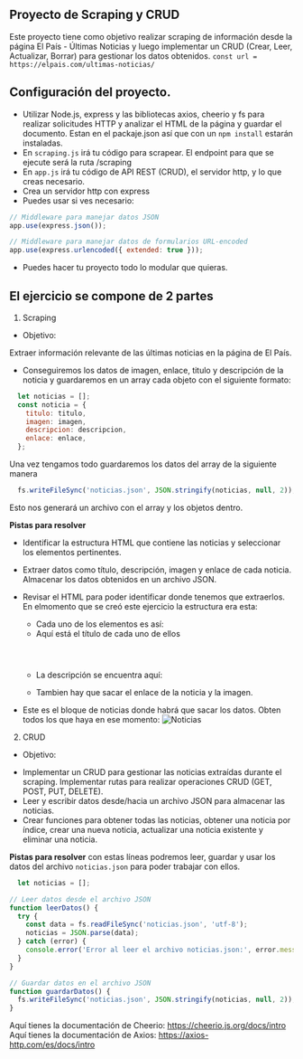 ## Proyecto de Scraping y CRUD

Este proyecto tiene como objetivo realizar scraping de información desde la página El País - Últimas Noticias y luego implementar un CRUD (Crear, Leer, Actualizar, Borrar) para gestionar los datos obtenidos.
`const url = https://elpais.com/ultimas-noticias/`

## Configuración del proyecto.
- Utilizar Node.js, express y las bibliotecas axios, cheerio y fs para realizar solicitudes HTTP y analizar el HTML de la página y guardar el documento. Estan en el packaje.json así que con un `npm install` estarán instaladas.
- En `scraping.js` irá tu código para scrapear. El endpoint para que se ejecute será la ruta /scraping
- En `app.js` irá tu código de API REST (CRUD), el servidor http, y lo que creas necesario.
- Crea un servidor http con express
- Puedes usar si ves necesario:
```javascript
// Middleware para manejar datos JSON
app.use(express.json());

// Middleware para manejar datos de formularios URL-encoded
app.use(express.urlencoded({ extended: true }));
```
- Puedes hacer tu proyecto todo lo modular que quieras.

## El ejercicio se compone de 2 partes

1. Scraping

* Objetivo:

Extraer información relevante de las últimas noticias en la página de El País.
- Conseguiremos los datos de imagen, enlace, titulo y descripción de la noticia y guardaremos en un array cada objeto con el siguiente formato:

```javascript 
  let noticias = [];
  const noticia = {
    titulo: titulo,
    imagen: imagen,
    descripcion: descripcion,
    enlace: enlace,
  };
```

Una vez tengamos todo guardaremos los datos del array de la siguiente manera
```javascript 
  fs.writeFileSync('noticias.json', JSON.stringify(noticias, null, 2));
```
Esto nos generará un archivo con el array y los objetos dentro.

**Pistas para resolver**

- Identificar la estructura HTML que contiene las noticias y seleccionar los elementos pertinentes.
- Extraer datos como título, descripción, imagen y enlace de cada noticia.
Almacenar los datos obtenidos en un archivo JSON.  

- Revisar el HTML para poder identificar donde tenemos que extraerlos. En elmomento que se creó este ejercicio la estructura era esta:
  - Cada uno de los elementos es así: <article class="c c-d c--m "> 
  - Aquí está el título de cada uno de ellos <header class="c_h">
  - La descripción se encuentra aquí: <p class="c_d">
  - Tambien hay que sacar el enlace de la noticia y la imagen.

* Este es el bloque de noticias donde habrá que sacar los datos. Obten todos los que haya en ese momento:
![Noticias](/imgs/noticias.png)

2. CRUD

* Objetivo:

- Implementar un CRUD para gestionar las noticias extraídas durante el scraping. Implementar rutas para realizar operaciones CRUD (GET, POST, PUT, DELETE).
- Leer y escribir datos desde/hacia un archivo JSON para almacenar las noticias.
- Crear funciones para obtener todas las noticias, obtener una noticia por índice, crear una nueva noticia, actualizar una noticia existente y eliminar una noticia.

**Pistas para resolver**
con estas líneas podremos leer, guardar y usar los datos del archivo `noticias.json` para poder trabajar con ellos.

```javascript 
  let noticias = [];

// Leer datos desde el archivo JSON
function leerDatos() {
  try {
    const data = fs.readFileSync('noticias.json', 'utf-8');
    noticias = JSON.parse(data);
  } catch (error) {
    console.error('Error al leer el archivo noticias.json:', error.message);
  }
}

// Guardar datos en el archivo JSON
function guardarDatos() {
  fs.writeFileSync('noticias.json', JSON.stringify(noticias, null, 2));
}
```

Aquí tienes la documentación de Cheerio: https://cheerio.js.org/docs/intro
Aquí tienes la documentación de Axios: https://axios-http.com/es/docs/intro